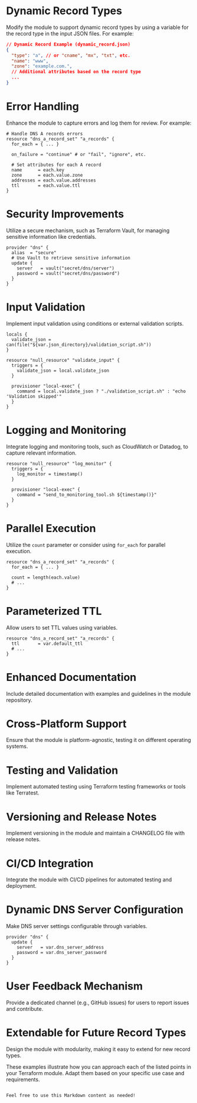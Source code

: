 # Dynamic Record Types
Modify the module to support dynamic record types by using a variable for the record type in the input JSON files. For example:
```json
// Dynamic Record Example (dynamic_record.json)
{
  "type": "a", // or "cname", "mx", "txt", etc.
  "name": "www",
  "zone": "example.com.",
  // Additional attributes based on the record type
  ...
}
```

# Error Handling
Enhance the module to capture errors and log them for review. For example:
```hcl
# Handle DNS A records errors
resource "dns_a_record_set" "a_records" {
  for_each = { ... }

  on_failure = "continue" # or "fail", "ignore", etc.

  # Set attributes for each A record
  name      = each.key
  zone      = each.value.zone
  addresses = each.value.addresses
  ttl       = each.value.ttl
}
```

# Security Improvements
Utilize a secure mechanism, such as Terraform Vault, for managing sensitive information like credentials.
```hcl
provider "dns" {
  alias  = "secure"
  # Use Vault to retrieve sensitive information
  update {
    server   = vault("secret/dns/server")
    password = vault("secret/dns/password")
  }
}
```

# Input Validation
Implement input validation using conditions or external validation scripts.
```hcl
locals {
  validate_json = can(file("${var.json_directory}/validation_script.sh"))
}

resource "null_resource" "validate_input" {
  triggers = {
    validate_json = local.validate_json
  }

  provisioner "local-exec" {
    command = local.validate_json ? "./validation_script.sh" : "echo 'Validation skipped'"
  }
}
```

# Logging and Monitoring
Integrate logging and monitoring tools, such as CloudWatch or Datadog, to capture relevant information.
```hcl
resource "null_resource" "log_monitor" {
  triggers = {
    log_monitor = timestamp()
  }

  provisioner "local-exec" {
    command = "send_to_monitoring_tool.sh ${timestamp()}"
  }
}
```

# Parallel Execution
Utilize the `count` parameter or consider using `for_each` for parallel execution.
```hcl
resource "dns_a_record_set" "a_records" {
  for_each = { ... }

  count = length(each.value)
  # ...
}
```

# Parameterized TTL
Allow users to set TTL values using variables.
```hcl
resource "dns_a_record_set" "a_records" {
  ttl       = var.default_ttl
  # ...
}
```

# Enhanced Documentation
Include detailed documentation with examples and guidelines in the module repository.

# Cross-Platform Support
Ensure that the module is platform-agnostic, testing it on different operating systems.

# Testing and Validation
Implement automated testing using Terraform testing frameworks or tools like Terratest.

# Versioning and Release Notes
Implement versioning in the module and maintain a CHANGELOG file with release notes.

# CI/CD Integration
Integrate the module with CI/CD pipelines for automated testing and deployment.

# Dynamic DNS Server Configuration
Make DNS server settings configurable through variables.
```hcl
provider "dns" {
  update {
    server   = var.dns_server_address
    password = var.dns_server_password
  }
}
```

# User Feedback Mechanism
Provide a dedicated channel (e.g., GitHub issues) for users to report issues and contribute.

# Extendable for Future Record Types
Design the module with modularity, making it easy to extend for new record types.

These examples illustrate how you can approach each of the listed points in your Terraform module. Adapt them based on your specific use case and requirements.
```

Feel free to use this Markdown content as needed!